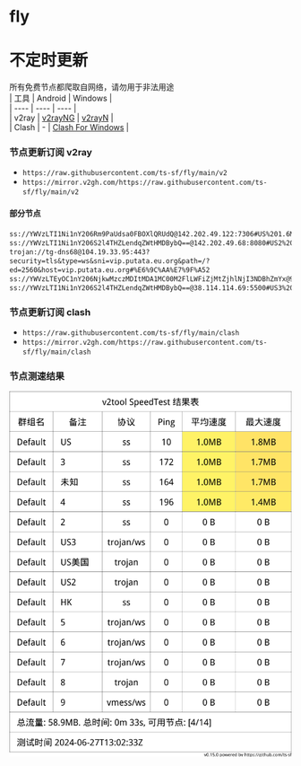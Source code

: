 # fly
# 不定时更新
所有免费节点都爬取自网络，请勿用于非法用途  
|  工具  | Android  | Windows  |  
|  ----  | ----   | ----  |  
| v2ray  | [v2rayNG](https://github.com/2dust/v2rayNG/releases) | [v2rayN](https://github.com/2dust/v2rayN/releases) |  
| Clash  | - | [Clash For Windows](https://github.com/2dust/clashN/releases) | 
  
### 节点更新订阅  v2ray
- `https://raw.githubusercontent.com/ts-sf/fly/main/v2`  
- `https://mirror.v2gh.com/https://raw.githubusercontent.com/ts-sf/fly/main/v2`  

#### 部分节点  
``` 
ss://YWVzLTI1Ni1nY206Rm9PaUdsa0FBOXlQRUdQ@142.202.49.122:7306#US%201.6MB%2Fs
ss://YWVzLTI1Ni1nY206S2l4THZLendqZWtHMDBybQ==@142.202.49.68:8080#US2%201.6MB%2Fs
trojan://tg-dns68@104.19.33.95:443?security=tls&type=ws&sni=vip.putata.eu.org&path=/?ed=2560&host=vip.putata.eu.org#%E6%9C%AA%E7%9F%A52
ss://YWVzLTEyOC1nY206NjkwMzczMDItMDA1MC00M2FlLWFiZjMtZjhlNjI3NDBhZmYx@91.199.84.195:29204#HK
ss://YWVzLTI1Ni1nY206S2l4THZLendqZWtHMDBybQ==@38.114.114.69:5500#US3%201.9MB%2Fs
```
### 节点更新订阅  clash
- `https://raw.githubusercontent.com/ts-sf/fly/main/clash`  
- `https://mirror.v2gh.com/https://raw.githubusercontent.com/ts-sf/fly/main/clash`  

### 节点测速结果
![image](traffic.png)
